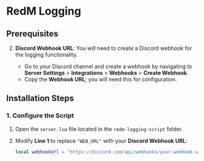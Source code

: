 # RedM Logging


## Prerequisites

2. **Discord Webhook URL**: You will need to create a Discord webhook for the logging functionality.
   
   - Go to your Discord channel and create a webhook by navigating to **Server Settings** > **Integrations** > **Webhooks** > **Create Webhook**.
   - Copy the **Webhook URL**; you will need this for configuration.

## Installation Steps

### 1. Configure the Script

1. Open the `server.lua` file located in the `redm-logging-script` folder.
2. Modify **Line 1** to replace `"WEB_URL"` with your **Discord Webhook URL**:

   ```lua
   local webhookUrl = "https://discord.com/api/webhooks/your-webhook-url"
